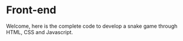 # Front-end
Welcome, here is the complete code to develop a snake game through HTML, CSS and Javascript.
